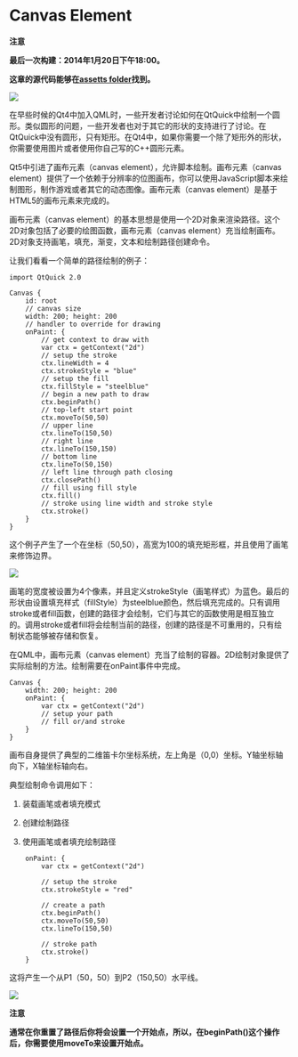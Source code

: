 # Canvas Element

**注意**

**最后一次构建：2014年1月20日下午18:00。**

**这章的源代码能够在[assetts folder](http://qmlbook.org/assets)找到。**

![](http://qmlbook.org/_images/glowlines.png)

在早些时候的Qt4中加入QML时，一些开发者讨论如何在QtQuick中绘制一个圆形。类似圆形的问题，一些开发者也对于其它的形状的支持进行了讨论。在QtQuick中没有圆形，只有矩形。在Qt4中，如果你需要一个除了矩形外的形状，你需要使用图片或者使用你自己写的C++圆形元素。

Qt5中引进了画布元素（canvas element），允许脚本绘制。画布元素（canvas element）提供了一个依赖于分辨率的位图画布，你可以使用JavaScript脚本来绘制图形，制作游戏或者其它的动态图像。画布元素（canvas element）是基于HTML5的画布元素来完成的。

画布元素（canvas element）的基本思想是使用一个2D对象来渲染路径。这个2D对象包括了必要的绘图函数，画布元素（canvas element）充当绘制画布。2D对象支持画笔，填充，渐变，文本和绘制路径创建命令。

让我们看看一个简单的路径绘制的例子：

```
import QtQuick 2.0

Canvas {
    id: root
    // canvas size
    width: 200; height: 200
    // handler to override for drawing
    onPaint: {
        // get context to draw with
        var ctx = getContext("2d")
        // setup the stroke
        ctx.lineWidth = 4
        ctx.strokeStyle = "blue"
        // setup the fill
        ctx.fillStyle = "steelblue"
        // begin a new path to draw
        ctx.beginPath()
        // top-left start point
        ctx.moveTo(50,50)
        // upper line
        ctx.lineTo(150,50)
        // right line
        ctx.lineTo(150,150)
        // bottom line
        ctx.lineTo(50,150)
        // left line through path closing
        ctx.closePath()
        // fill using fill style
        ctx.fill()
        // stroke using line width and stroke style
        ctx.stroke()
    }
}
```

这个例子产生了一个在坐标（50,50），高宽为100的填充矩形框，并且使用了画笔来修饰边界。

![](http://qmlbook.org/_images/rectangle.png)

画笔的宽度被设置为4个像素，并且定义strokeStyle（画笔样式）为蓝色。最后的形状由设置填充样式（fillStyle）为steelblue颜色，然后填充完成的。只有调用stroke或者fill函数，创建的路径才会绘制，它们与其它的函数使用是相互独立的。调用stroke或者fill将会绘制当前的路径，创建的路径是不可重用的，只有绘制状态能够被存储和恢复。

在QML中，画布元素（canvas element）充当了绘制的容器。2D绘制对象提供了实际绘制的方法。绘制需要在onPaint事件中完成。

```
Canvas {
    width: 200; height: 200
    onPaint: {
        var ctx = getContext("2d")
        // setup your path
        // fill or/and stroke
    }
}
```

画布自身提供了典型的二维笛卡尔坐标系统，左上角是（0,0）坐标。Y轴坐标轴向下，X轴坐标轴向右。

典型绘制命令调用如下：

1. 装载画笔或者填充模式

2. 创建绘制路径

3. 使用画笔或者填充绘制路径

```
    onPaint: {
        var ctx = getContext("2d")

        // setup the stroke
        ctx.strokeStyle = "red"

        // create a path
        ctx.beginPath()
        ctx.moveTo(50,50)
        ctx.lineTo(150,50)

        // stroke path
        ctx.stroke()
    }
```


这将产生一个从P1（50，50）到P2（150,50）水平线。

![](http://qmlbook.org/_images/line.png)

**注意**

**通常在你重置了路径后你将会设置一个开始点，所以，在beginPath()这个操作后，你需要使用moveTo来设置开始点。**

